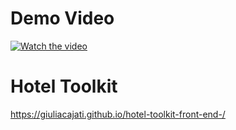 # Demo Video

[![Watch the video](https://i.imgur.com/YAGCBaD.png)](https://www.youtube.com/watch?v=Gy8Cx-dpiUM)

# Hotel Toolkit

https://giuliacajati.github.io/hotel-toolkit-front-end-/
